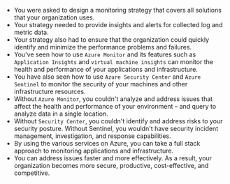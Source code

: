 * You were asked to design a monitoring strategy that covers all solutions that your organization uses.
* Your strategy needed to provide insights and alerts for collected log and metric data.
* Your strategy also had to ensure that the organization could quickly identify and minimize the performance problems and failures.
* You've seen how to use `Azure Monitor` and its features such as `Application Insights` and `virtual machine insights` can monitor the health and performance of your applications and infrastructure.
* You have also seen how to use `Azure Security Center` and `Azure Sentinel` to monitor the security of your machines and other infrastructure resources.
* Without `Azure Monitor`, you couldn't analyze and address issues that affect the health and performance of your environment – and query to analyze data in a single location.
* Without `Security Center`, you couldn't identify and address risks to your security posture. Without Sentinel, you wouldn't have security incident management, investigation, and response capabilities.
* By using the various services on Azure, you can take a full stack approach to monitoring applications and infrastructure.
* You can address issues faster and more effectively. As a result, your organization becomes more secure, productive, cost-effective, and competitive.